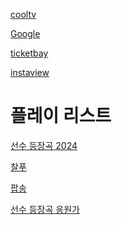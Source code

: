 
<a href="https://cool111.com">cooltv</a>

<a href="https://google.com">Google</a>

<a href="https://ticketbay.co.kr">ticketbay</a>

<a href="https://anonyig.com/en/instagram-profile-viewer/">instaview</a>

# 플레이 리스트

<a href="https://drive.google.com/file/d/1m3G1H269fKzyRPB6fm9dLlwRrGHkfm_W/view?usp=drivesdk">선수 등장곡 2024</a>

<a href="https://drive.google.com/file/d/19KC2StHOp6reUSUbRgWV5KUGh-EM97F6/view?usp=drivesdk">찰푸</a>

<a href="https://drive.google.com/file/d/1SFJzmKumlRm-I6Zy1g7qMyPlQhCHXBgT/view?usp=drivesdk">팝송</a>

<a href="https://drive.google.com/file/d/1iV9-d8oxhbN0BdJi7BdO25s4sBHNfIee/view?usp=drivesdk">선수 등장곡 응원가</a>